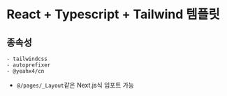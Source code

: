 # React + Typescript + Tailwind 템플릿

## 종속성
```
- tailwindcss
- autoprefixer
- @yeahx4/cn
```
- `@/pages/_Layout`같은 Next.js식 임포트 가능